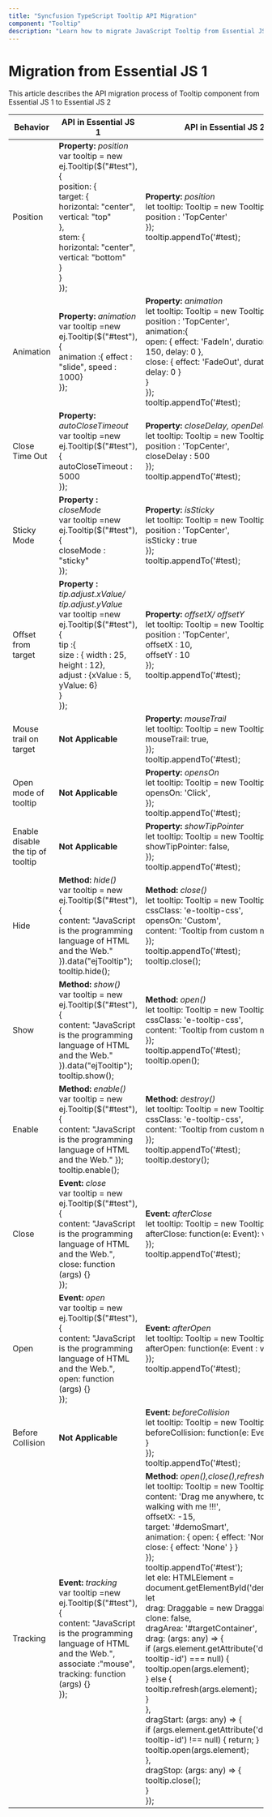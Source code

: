 ```yaml
---
title: "Syncfusion TypeScript Tooltip API Migration"
component: "Tooltip"
description: "Learn how to migrate JavaScript Tooltip from Essential JS 1 to Essential JS 2 using API, methods and events."
---
```


# Migration from Essential JS 1

This article describes the API migration process of Tooltip component from Essential JS 1 to Essential JS 2

| Behavior | API in Essential JS 1 | API in Essential JS 2 |
| --- | --- | --- |
| Position | **Property:** *position* <br /> var tooltip = new ej.Tooltip($("#test"),{ <br /> position: { <br />target: {<br />horizontal: "center",<br />vertical: "top"<br />},<br />stem: {<br />horizontal: "center",<br />vertical: "bottom"<br />}<br />}<br />}); | **Property:** *position* <br />  let tooltip: Tooltip = new Tooltip({ <br />position : 'TopCenter' <br /> }); <br /> tooltip.appendTo('#test); |
| Animation | **Property:** *animation* <br /> var tooltip =new ej.Tooltip($("#test"),{ <br /> animation :{ effect : "slide", speed : 1000} <br /> }); <br /> | **Property:** *animation* <br />  let tooltip: Tooltip = new Tooltip({<br /> position : 'TopCenter', <br /> animation:{<br /> open: { effect: 'FadeIn', duration: <br /> 150, delay: 0 }, <br /> close: { effect: 'FadeOut', duration: 150, delay: 0 }<br /> }<br /> });<br /> tooltip.appendTo('#test);|
| Close Time Out | **Property:** *autoCloseTimeout* <br /> var tooltip =new ej.Tooltip($("#test"),{ <br />  autoCloseTimeout : 5000 <br /> }); | **Property:** *closeDelay, openDelay* <br />  let tooltip: Tooltip = new Tooltip({ <br /> position : 'TopCenter', <br /> closeDelay :   500 <br /> }); <br /> tooltip.appendTo('#test); |
| Sticky Mode |**Property :** *closeMode* <br /> var tooltip =new ej.Tooltip($("#test"),{<br />closeMode : "sticky"<br /> }); |**Property:** *isSticky* <br />  let tooltip: Tooltip = new Tooltip({ <br /> position : 'TopCenter',<br /> isSticky  :   true <br /> });<br /> tooltip.appendTo('#test); |
| Offset from target |**Property :** *tip.adjust.xValue/ tip.adjust.yValue* <br /> var tooltip =new ej.Tooltip($("#test"),{ <br /> tip :{<br /> size : { width : 25, height : 12},<br /> adjust : {xValue : 5, yValue: 6}<br />}<br /> }); | **Property:** *offsetX/ offsetY* <br /> let tooltip: Tooltip = new Tooltip({<br />position : 'TopCenter',<br /> offsetX  : 10,<br />offsetY  : 10 <br />});<br />tooltip.appendTo('#test); |
| Mouse trail on target | **Not Applicable** | **Property:**  *mouseTrail* <br />  let tooltip: Tooltip = new Tooltip({ <br />mouseTrail: true, <br />});<br />tooltip.appendTo('#test); |
| Open mode of tooltip | **Not Applicable** | **Property:**  *opensOn* <br /> let tooltip: Tooltip = new Tooltip({<br />opensOn: 'Click', <br />});<br />tooltip.appendTo('#test); |
| Enable disable the tip of tooltip | **Not Applicable** | **Property:**  *showTipPointer* <br />  let tooltip: Tooltip = new Tooltip({ <br /> showTipPointer: false, <br />});<br />tooltip.appendTo('#test); |
| Hide | **Method:** *hide()* <br /> var tooltip = new ej.Tooltip($("#test"),{ <br /> content: "JavaScript is the programming language of HTML and the Web." }).data("ejTooltip"); <br /> tooltip.hide();| **Method:** *close()* <br />  let tooltip: Tooltip = new Tooltip({ <br /> cssClass: 'e-tooltip-css', <br /> opensOn: 'Custom', <br />content: 'Tooltip from custom mode' <br />}); <br />tooltip.appendTo('#test); <br />tooltip.close();|
| Show | **Method:** *show()* <br /> var tooltip = new ej.Tooltip($("#test"),{ <br /> content: "JavaScript is the programming language of HTML and the Web." }).data("ejTooltip"); <br /> tooltip.show(); | **Method:** *open()* <br />  let tooltip: Tooltip = new Tooltip({ <br /> cssClass: 'e-tooltip-css', <br /> content: 'Tooltip from custom mode' <br />}); <br />tooltip.appendTo('#test); <br />tooltip.open();|
| Enable | **Method:** *enable()* <br /> var tooltip = new ej.Tooltip($("#test"),{ <br /> content: "JavaScript is the programming language of HTML and the Web." }); <br /> tooltip.enable(); | **Method:** *destroy()* <br /> let tooltip: Tooltip = new Tooltip({ <br />cssClass: 'e-tooltip-css',<br />content: 'Tooltip from custom mode'<br />});<br />tooltip.appendTo('#test);<br />tooltip.destory(); |
| Close | **Event:** *close* <br /> var tooltip = new ej.Tooltip($("#test"),{  <br /> content: "JavaScript is the programming language of HTML and the Web.", close: function (args) {}  <br /> }); | **Event:** *afterClose*  <br />  let tooltip: Tooltip = new Tooltip({<br />  afterClose: function(e: Event): void { } <br /> }); <br /> tooltip.appendTo('#test); |
| Open | **Event:** *open* <br /> var tooltip = new ej.Tooltip($("#test"),{ <br /> content: "JavaScript is the programming language of HTML and the Web.", open: function (args) {} <br /> }); | **Event:** *afterOpen* <br />  let tooltip: Tooltip = new Tooltip({ <br /> afterOpen: function(e: Event : void { }  <br /> });  <br /> tooltip.appendTo('#test);
| Before Collision | **Not Applicable** | **Event:** *beforeCollision* <br />  let tooltip: Tooltip = new Tooltip({  <br /> beforeCollision: function(e: Event): void { } <br />}); <br />tooltip.appendTo('#test); |
| Tracking| **Event:** *tracking* <br /> var tooltip =new ej.Tooltip($("#test"),{ <br /> content: "JavaScript is the programming language of HTML and the Web.", associate :"mouse", <br /> tracking: function (args) {} <br /> }); | **Method:** *open(),close(),refresh()* <br /> let tooltip: Tooltip = new Tooltip({<br />content: 'Drag me anywhere, to start walking with me !!!',<br />offsetX: -15,<br />target: '#demoSmart',<br />animation: { open: { effect: 'None' }, close: { effect: 'None' } }<br />});<br />tooltip.appendTo('#test');<br />let ele: HTMLElement = document.getElementById('demoSmart');<br />let <br />drag: Draggable = new Draggable(ele, {<br />clone: false,<br />dragArea: '#targetContainer',<br />drag: (args: any) => {<br />if (args.element.getAttribute('data-tooltip-id') === null) {<br />tooltip.open(args.element);<br />} else {<br />tooltip.refresh(args.element);<br />}<br />},<br />dragStart: (args: any) => {<br />if (args.element.getAttribute('data-tooltip-id') !== null) { return; }<br />tooltip.open(args.element);<br />},<br />dragStop: (args: any) => {<br />tooltip.close();<br />}<br />});<br /> |